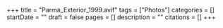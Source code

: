 +++
title = "Parma_Exterior_1999.avif"
tags = ["Photos"]
categories = []
startDate = ""
draft = false
pages = []
description = ""
citations = []
+++
